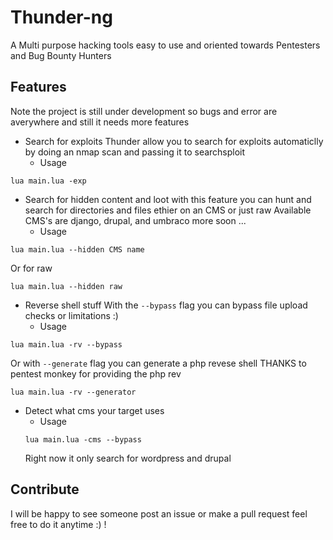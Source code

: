 # Thunder-ng
A Multi purpose hacking tools easy to use and oriented towards Pentesters and Bug Bounty Hunters
## Features
Note the project is still under development so bugs and error are averywhere and still it needs more features
* Search for exploits
Thunder allow you to search for exploits automaticlly by doing an nmap scan and passing it to searchsploit
  * Usage
```
lua main.lua -exp
```
* Search for hidden content and loot
with this feature you can hunt and search for directories and files ethier on an CMS or just raw Available CMS's are django, drupal, and umbraco more soon ...
  * Usage
```
lua main.lua --hidden CMS name 
```
Or for raw
```
lua main.lua --hidden raw
```
* Reverse shell stuff
With the ```--bypass``` flag you can bypass file upload checks or limitations :)
  * Usage
```
lua main.lua -rv --bypass
 ```
Or with ```--generate``` flag you can generate a php revese shell THANKS to pentest monkey for providing the php rev
```
lua main.lua -rv --generator
```
* Detect what cms your target uses
  * Usage
  ```
  lua main.lua -cms --bypass
  ```
  Right now it only search for wordpress and drupal
## Contribute
I will be happy to see someone post an issue or make a pull request feel free to do it anytime :) !
